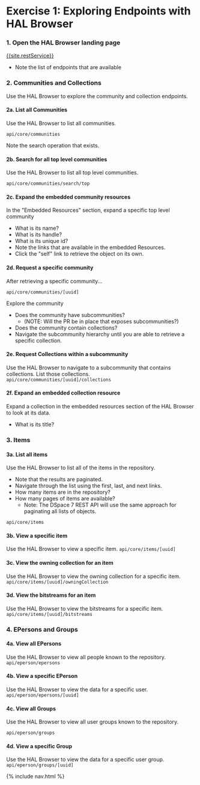 # Exercise 1: Exploring Endpoints with HAL Browser

### 1. Open the HAL Browser landing page

[{{site.restService}}]({{site.restService}})

- Note the list of endpoints that are available

### 2. Communities and Collections
Use the HAL Browser to explore the community and collection endpoints.

#### 2a. List all Communities
Use the HAL Browser to list all communities.

`api/core/communities`

Note the search operation that exists.

#### 2b. Search for all top level communities
Use the HAL Browser to list all top level communities.

`api/core/communities/search/top`

#### 2c. Expand the embedded community resources
In the "Embedded Resources" section, expand a specific top level community
- What is its name?
- What is its handle?
- What is its unique id?
- Note the links that are available in the embedded Resources.
- Click the "self" link to retrieve the object on its own.

#### 2d. Request a specific community
After retrieving a specific community...

`api/core/communities/[uuid]`

Explore the community
- Does the community have subcommunities?
  - (NOTE: Will the PR be in place that exposes subcommunities?)
- Does the community contain collections?
- Navigate the subcommunity hierarchy until you are able to retrieve a specific collection.

#### 2e. Request Collections within a subcommunity
Use the HAL Browser to navigate to a subcommunity that contains collections.  List those collections.
`api/core/communities/[uuid]/collections`

#### 2f. Expand an embedded collection resource
Expand a collection in the embedded resources section of the HAL Browser to look at its data.
- What is its title?

### 3. Items

#### 3a. List all items
Use the HAL Browser to list all of the items in the repository.
- Note that the results are paginated.
- Navigate through the list using the first, last, and next links.
- How many items are in the repository?
- How many pages of items are available?
  - Note: The DSpace 7 REST API will use the same approach for paginating all lists of objects.

`api/core/items`

#### 3b. View a specific item
Use the HAL Browser to view a specific item.
`api/core/items/[uuid]`

#### 3c. View the owning collection for an item
Use the HAL Browser to view the owning collection for a specific item.
`api/core/items/[uuid]/owningCollection`

#### 3d. View the bitstreams for an item
Use the HAL Browser to view the bitstreams for a specific item.
`api/core/items/[uuid]/bitstreams`

### 4. EPersons and Groups

#### 4a. View all EPersons
Use the HAL Browser to view all people known to the repository.
`api/eperson/epersons`

#### 4b. View a specific EPerson
Use the HAL Browser to view the data for a specific user.
`api/eperson/epersons/[uuid]`

#### 4c. View all Groups
Use the HAL Browser to view all user groups known to the repository.

`api/eperson/groups`

#### 4d. View a specific Group
Use the HAL Browser to view the data for a specific user group.
`api/eperson/groups/[uuid]`

{% include nav.html %}
